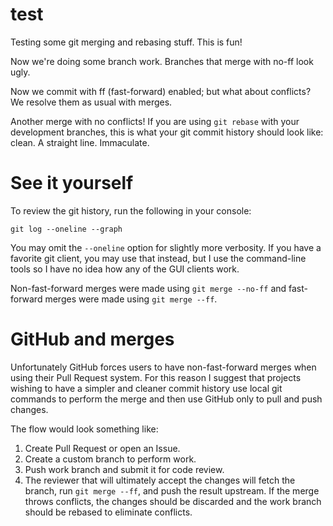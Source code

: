 # test

Testing some git merging and rebasing stuff. This is fun!

Now we're doing some branch work. Branches that merge with no-ff look ugly.

Now we commit with ff (fast-forward) enabled; but what about conflicts? We resolve them as usual with merges.

Another merge with no conflicts! If you are using `git rebase` with your development branches, this is what your git commit history should look like: clean. A straight line. Immaculate.

# See it yourself

To review the git history, run the following in your console:

    git log --oneline --graph

You may omit the `--oneline` option for slightly more verbosity. If you have a favorite git client, you may use that instead, but I use the command-line tools so I have no idea how any of the GUI clients work.

Non-fast-forward merges were made using `git merge --no-ff` and fast-forward merges were made using `git merge --ff`.

# GitHub and merges

Unfortunately GitHub forces users to have non-fast-forward merges when using their Pull Request system. For this reason I suggest that projects wishing to have a simpler and cleaner commit history use local git commands to perform the merge and then use GitHub only to pull and push changes.

The flow would look something like:

1. Create Pull Request or open an Issue.
2. Create a custom branch to perform work.
3. Push work branch and submit it for code review.
4. The reviewer that will ultimately accept the changes will fetch the branch, run `git merge --ff`, and push the result upstream. If the merge throws conflicts, the changes should be discarded and the work branch should be rebased to eliminate conflicts.
